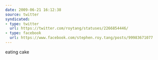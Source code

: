 ```yaml
---
date: 2009-06-21 16:12:38
source: twitter
syndicated:
- type: twitter
  url: https://twitter.com/roytang/statuses/2266854446/
- type: facebook
  url: https://www.facebook.com/stephen.roy.tang/posts/99983671077
---
```


eating cake